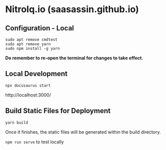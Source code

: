 # NitroIq.io (saasassin.github.io)

## Configuration - Local

```
sudo apt remove cmdtest
sudo apt remove yarn
sudo npm install -g yarn
```

**Do remember to re-open the terminal for changes to take effect.**

## Local Development

`npx docusaurus start`

http://localhost:3000/


## Build Static Files for Deployment

`yarn build`

Once it finishes, the static files will be generated within the build directory.

`npm run serve` to test locally
